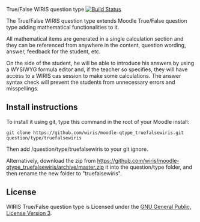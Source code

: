 True/False WIRIS question type
[![Build Status](https://travis-ci.org/wiris/moodle-qtype_truefalsewiris.svg?branch=master)](https://travis-ci.org/wiris/moodle-qtype_truefalsewiris)

The True/False WIRIS question type extends Moodle True/False question type adding mathematical functionalities to it.

All mathematical items are generated in a single calculation section and they can be referenced from anywhere in the content, question wording, answer, feedback for the student, etc.

On the side of the student, he will be able to introduce his answers by using a WYSIWYG formula editor and, if the teacher so specifies, they will have access to a WIRIS cas session to make some calculations. The answer syntax check will prevent the students from unnecessary errors and misspellings.

## Install instructions

To install it using git, type this command in the root of your Moodle install:
```
git clone https://github.com/wiris/moodle-qtype_truefalsewiris.git question/type/truefalsewiris
```
Then add /question/type/truefalsewiris to your git ignore.

Alternatively, download the zip from <https://github.com/wiris/moodle-qtype_truefalsewiris/archive/master.zip> it into the question/type folder, and then rename the new folder to "truefalsewiris".

## License

WIRIS True/False question type is Licensed under the [GNU General Public, License Version 3](https://www.gnu.org/licenses/gpl-3.0.en.html).